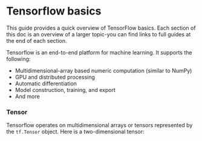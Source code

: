 # Tensorflow basics
This guide provides a quick overview of TensorFlow basics. Each section of this doc is an overview of a larger topic-you can find links to full guides at the end of each section.

Tensorflow is an end-to-end platform for machine learning. It supports the following:
- Multidimensional-array based numeric computation (similar to NumPy)
- GPU and distributed processing
- Automatic differentiation 
- Model construction, training, and export
- And more

### Tensor
Tensorflow operates on multidimensional arrays or tensors represented by the `tf.Tensor` object. Here is a two-dimensional tensor:

```python
